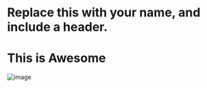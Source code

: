 # Replace this with your name, and include a header.
# This is Awesome
![image](https://user-images.githubusercontent.com/86321828/123180752-d25c4a00-d483-11eb-96d4-e16c211423e7.png)
